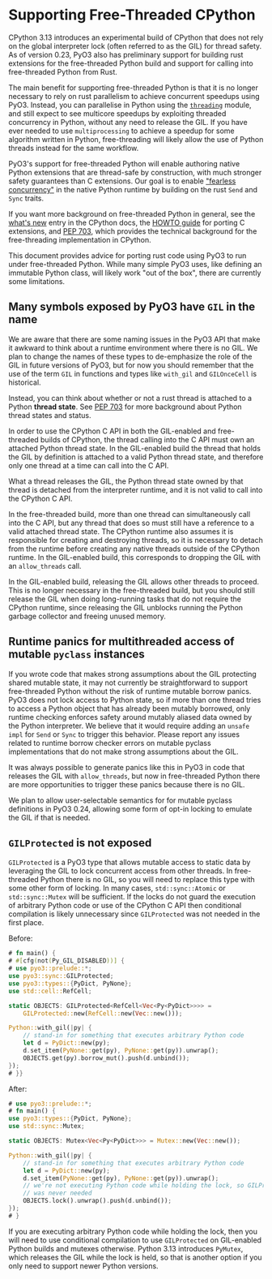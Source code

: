# Supporting Free-Threaded CPython

CPython 3.13 introduces an experimental build of CPython that does not rely on
the global interpreter lock (often referred to as the GIL) for thread safety. As
of version 0.23, PyO3 also has preliminary support for building rust extensions
for the free-threaded Python build and support for calling into free-threaded
Python from Rust.

The main benefit for supporting free-threaded Python is that it is no longer
necessary to rely on rust parallelism to achieve concurrent speedups using
PyO3. Instead, you can parallelise in Python using the
[`threading`](https://docs.python.org/3/library/threading.html) module, and
still expect to see multicore speedups by exploiting threaded concurrency in
Python, without any need to release the GIL. If you have ever needed to use
`multiprocessing` to achieve a speedup for some algorithm written in Python,
free-threading will likely allow the use of Python threads instead for the same
workflow.

PyO3's support for free-threaded Python will enable authoring native Python
extensions that are thread-safe by construction, with much stronger safety
guarantees than C extensions. Our goal is to enable ["fearless
concurrency"](https://doc.rust-lang.org/book/ch16-00-concurrency.html) in the
native Python runtime by building on the rust `Send` and `Sync` traits.

If you want more background on free-threaded Python in general, see the [what's
new](https://docs.python.org/3.13/whatsnew/3.13.html#whatsnew313-free-threaded-cpython)
entry in the CPython docs, the [HOWTO
guide](https://docs.python.org/3.13/howto/free-threading-extensions.html#freethreading-extensions-howto)
for porting C extensions, and [PEP 703](https://peps.python.org/pep-0703/),
which provides the technical background for the free-threading implementation in
CPython.

This document provides advice for porting rust code using PyO3 to run under
free-threaded Python. While many simple PyO3 uses, like defining an immutable
Python class, will likely work "out of the box", there are currently some
limitations.

## Many symbols exposed by PyO3 have `GIL` in the name

We are aware that there are some naming issues in the PyO3 API that make it
awkward to think about a runtime environment where there is no GIL. We plan to
change the names of these types to de-emphasize the role of the GIL in future
versions of PyO3, but for now you should remember that the use of the term `GIL`
in functions and types like `with_gil` and `GILOnceCell` is historical.

Instead, you can think about whether or not a rust thread is attached to a
Python **thread state**. See [PEP
703](https://peps.python.org/pep-0703/#thread-states) for more background about
Python thread states and status.

In order to use the CPython C API in both the GIL-enabled and free-threaded
builds of CPython, the thread calling into the C API must own an attached Python
thread state. In the GIL-enabled build the thread that holds the GIL by
definition is attached to a valid Python thread state, and therefore only one
thread at a time can call into the C API.

What a thread releases the GIL, the Python thread state owned by that thread is
detached from the interpreter runtime, and it is not valid to call into the
CPython C API.

In the free-threaded build, more than one thread can simultaneously call into
the C API, but any thread that does so must still have a reference to a valid
attached thread state. The CPython runtime also assumes it is responsible for
creating and destroying threads, so it is necessary to detach from the runtime
before creating any native threads outside of the CPython runtime. In the
GIL-enabled build, this corresponds to dropping the GIL with an `allow_threads`
call.

In the GIL-enabled build, releasing the GIL allows other threads to
proceed. This is no longer necessary in the free-threaded build, but you should
still release the GIL when doing long-running tasks that do not require the
CPython runtime, since releasing the GIL unblocks running the Python garbage
collector and freeing unused memory.

## Runtime panics for multithreaded access of mutable `pyclass` instances

If you wrote code that makes strong assumptions about the GIL protecting shared
mutable state, it may not currently be straightforward to support free-threaded
Python without the risk of runtime mutable borrow panics. PyO3 does not lock
access to Python state, so if more than one thread tries to access a Python
object that has already been mutably borrowed, only runtime checking enforces
safety around mutably aliased data owned by the Python interpreter. We believe
that it would require adding an `unsafe impl` for `Send` or `Sync` to trigger
this behavior. Please report any issues related to runtime borrow checker errors
on mutable pyclass implementations that do not make strong assumptions about the
GIL.

It was always possible to generate panics like this in PyO3 in code that
releases the GIL with `allow_threads`, but now in free-threaded Python there are
more opportunities to trigger these panics because there is no GIL.

We plan to allow user-selectable semantics for for mutable pyclass definitions in
PyO3 0.24, allowing some form of opt-in locking to emulate the GIL if
that is needed.

## `GILProtected` is not exposed

`GILProtected` is a PyO3 type that allows mutable access to static data by
leveraging the GIL to lock concurrent access from other threads. In
free-threaded Python there is no GIL, so you will need to replace this type with
some other form of locking. In many cases, `std::sync::Atomic` or
`std::sync::Mutex` will be sufficient. If the locks do not guard the execution
of arbitrary Python code or use of the CPython C API then conditional
compilation is likely unnecessary since `GILProtected` was not needed in the
first place.

Before:

```rust
# fn main() {
# #[cfg(not(Py_GIL_DISABLED))] {
# use pyo3::prelude::*;
use pyo3::sync::GILProtected;
use pyo3::types::{PyDict, PyNone};
use std::cell::RefCell;

static OBJECTS: GILProtected<RefCell<Vec<Py<PyDict>>>> =
    GILProtected::new(RefCell::new(Vec::new()));

Python::with_gil(|py| {
    // stand-in for something that executes arbitrary Python code
    let d = PyDict::new(py);
    d.set_item(PyNone::get(py), PyNone::get(py)).unwrap();
    OBJECTS.get(py).borrow_mut().push(d.unbind());
});
# }}
```

After:

```rust
# use pyo3::prelude::*;
# fn main() {
use pyo3::types::{PyDict, PyNone};
use std::sync::Mutex;

static OBJECTS: Mutex<Vec<Py<PyDict>>> = Mutex::new(Vec::new());

Python::with_gil(|py| {
    // stand-in for something that executes arbitrary Python code
    let d = PyDict::new(py);
    d.set_item(PyNone::get(py), PyNone::get(py)).unwrap();
    // we're not executing Python code while holding the lock, so GILProtected
    // was never needed
    OBJECTS.lock().unwrap().push(d.unbind());
});
# }
```

If you are executing arbitrary Python code while holding the lock, then you will
need to use conditional compilation to use `GILProtected` on GIL-enabled Python
builds and mutexes otherwise. Python 3.13 introduces `PyMutex`, which releases
the GIL while the lock is held, so that is another option if you only need to
support newer Python versions.
